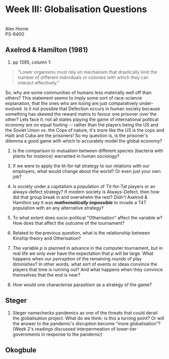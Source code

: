 # Week III: Globalisation Questions
\
Alex Horne
\
PS-6400

## Axelrod \& Hamilton (1981)

1. pp 1395, column 1: 

> "Lower organisms must rely on mechanism that drastically limit the number of different individuals or colonies with which they can interact effectively."

So, why are some communities of humans less materially well off than others? This statement seems to imply some sort of race-science explanation, that the ones who are losing are just comparatively under-evolved. Is it not possible that Defection occurs in human society because something has skewed the reward matrix to favour one prisoner over the other? Lets face it: not all states playing the game of international political economy are on equal footing -- rather than the players being the US and the Soviet Union vs. the Cops of nature, it's more like the US is the cops and Haiti and Cuba are the prisoners! So my question is, is the prisoner's dilemma a good game with which to accurately model the global economy?

2. Is the comparison to mutualism between different species (bacteria with plants for instance) warranted in human sociology?

2. If we were to apply the tit-for-tat strategy to our relations with our employers, what would change about the world? Or even just your own job?

1. Is society under a capitalism a population of Tit-for-Tat players or an always-defect strategy? If modern society is Always-Defect, then how did that group break in and overwhelm the rest? Didn't Axelrod \& Hamilton say it was ***mathematically impossible*** to invade a T4T population with an any alternative strategy?

1. To what extent does socio-political "Otherisation" affect the variable *w*? How does that affect the outcome of the tournament?

1. Related to the previous question, what is the relationship between Kinship theory and Otherisation? 

1. The variable *p* is planned in advance in the computer tournament, but in real life we only ever have the expectation that *p* will be large. What happens when our *perception* of the remaining rounds of play diminishes? In other words, what sort of events or ideas convince the players that time is running out? And what happens when they convince themselves that the end is near?

1. How would one characterise parasitism as a strategy of the game? 

## Steger

1. Steger namechecks pandemics as one of the threats that could derail the globalisation project. What do we think: is this a turning point? Or will the answer to the pandemic's disruption become "more globalisation"? (Week 2's readings discussed interpermeation of lower-tier governments in response to the pandemic)

## Okogbule


